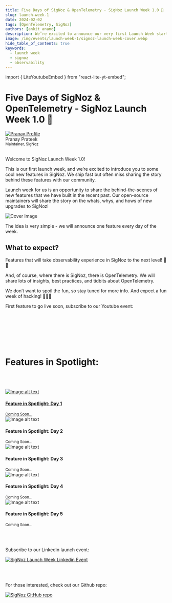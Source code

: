 ```yaml
---
title: Five Days of SigNoz & OpenTelemetry - SigNoz Launch Week 1.0 🚀
slug: launch-week-1
date: 2024-02-02
tags: [OpenTelemetry, SigNoz]
authors: [ankit_anand]
description: We’re excited to announce our very first Launch Week starting on 26th February, 2024. Brace yourself for five days of SigNoz & OpenTelemetry - lots of new features, insights, and behind the scenes...
image: /img/events/launch-week-1/signoz-launch-week-cover.webp
hide_table_of_contents: true
keywords:
  - launch week
  - signoz
  - observability
---
```


import { LiteYoutubeEmbed } from "react-lite-yt-embed";

<head>
  <link rel="canonical" href="https://signoz.io/newsroom/launch-week-1/"/>
   <meta property="og:image" content="https://signoz.io/img/events/launch-week-1/signoz-launch-week-cover.webp"/>
  <meta name ="twitter:image" content="https://signoz.io/img/events/launch-week-1/signoz-launch-week-cover.webp"/>
</head>

<div className='announcementContainer'>

# Five Days of SigNoz & OpenTelemetry - SigNoz Launch Week 1.0 🚀

<div class="avatar">
  <a
    class="avatar__photo-link avatar__photo avatar__photo--lg"
    href="https://twitter.com/pranay01">
    <img
      alt="Pranay Profile"
      src="/img/authors/pranay_profile_pic.webp" />
  </a>
  <div class="avatar__intro">
    <div class="avatar__name">Pranay Prateek</div>
    <small class="avatar__subtitle">
      Maintainer, SigNoz
    </small>
  </div>
</div>

<br />

<!-- Since our inception, we have been amazed by the support of the developer community for our mission of open-source observability. We are continuously striving towards building the best open-source observability tool out there, which solves the pain of developers and helps them build better applications.

Our mission statement reads:

***“Democratize open-source observability for engineering teams of all sizes.”***

And it’s fun building towards that vision. -->

Welcome to SigNoz Launch Week 1.0!

This is our first launch week, and we’re excited to introduce you to some cool new features in SigNoz. We ship fast but often miss sharing the story behind these features with our community.

Launch week for us is an opportunity to share the behind-the-scenes of new features that we have built in the recent past. Our open-source maintainers will share the story on the whats, whys, and hows of new upgrades to SigNoz!

<!--truncate-->

![Cover Image](/img/events/launch-week-1/signoz-launch-week-cover.webp)

<!-- Ours is a small team of passionate developers and builders who love building and shipping. And we ship fast! During our time at YCombinator, shipping fast was embedded in our DNA early on. As the saying goes around in YC:

**"If You're Not Embarrassed By The First Version Of Your Product, You’ve Launched Too Late."**

In keeping with this philosophy, we ship a new release of SigNoz every alternate week, and we do this by working closely with our users & customers.

We’re blessed to have an active and vibrant community of about 4,000 developers, 16,000+ GitHub stars, and 9.5 Mn+ Docker downloads.

As an open-source dev tool, we love building in public, and we have been thinking lately about how we can build more closely with our users and engage with our community.

We’re excited to announce our very first **Launch Week starting on 26th February, 2024**. -->

The idea is very simple - we will announce one feature every day of the week.

## What to expect?

Features that will take observability experience in SigNoz to the next level! 🚀🚀

And, of course, where there is SigNoz, there is OpenTelemetry. We will share lots of insights, best practices, and tidbits about OpenTelemetry.

We don’t want to spoil the fun, so stay tuned for more info. And expect a fun week of hacking! 👩🏻‍💻

First feature to go live soon, subscribe to our Youtube event:

<p>&nbsp;</p>

<LiteYoutubeEmbed id="4_uVfiNB4oY" mute={false} />

<p>&nbsp;</p>

<br></br>

# Features in Spotlight:

<br></br>

<div class="row spotlight-row">
  <div class="col col--6">
    <div class="card-demo">
      <a class="card" href="https://www.signoz.io"
						rel="noopener noreferrer"
						target="_blank">
        <div class="card__image">
        <img
          src="/img/events/launch-week-1/signoz-launch-week-coming-soon.webp"
          alt="Image alt text"
          title="Launch Week Day 1" />
        </div>
        <div class="card__body">
        <h4>Feature in Spotlight: Day 1</h4>
        <small>
          Coming Soon...
        </small>
        </div>
      </a>
    </div>
  </div>

  <div class="col col--6">
    <div class="card-demo">
      <div class="card">
        <div class="card__image">
        <img
          src="/img/events/launch-week-1/signoz-launch-week-coming-soon.webp"
          alt="Image alt text"
          title="Launch Week Day 2" />
        </div>
        <div class="card__body">
        <h4>Feature in Spotlight: Day 2</h4>
        <small>
          Coming Soon...
        </small>
        </div>
      </div>
    </div>
  </div>
</div>

<div class="row spotlight-row">
<div class="col col--6">
<div class="card-demo">
  <div class="card">
    <div class="card__image">
      <img
        src="/img/events/launch-week-1/signoz-launch-week-coming-soon.webp"
        alt="Image alt text"
        title="Launch Week Day 3" />
    </div>
    <div class="card__body">
      <h4>Feature in Spotlight: Day 3</h4>
      <small>
        Coming Soon...
      </small>
    </div>
    
  </div>
</div>
</div>

<div class="col col--6">
<div class="card-demo">
  <div class="card">
    <div class="card__image">
      <img
        src="/img/events/launch-week-1/signoz-launch-week-coming-soon.webp"
        alt="Image alt text"
        title="Launch Week Day 4" />
    </div>
    <div class="card__body">
      <h4>Feature in Spotlight: Day 4</h4>
      <small>
        Coming Soon...
      </small>
    </div>

  </div>
</div>
</div>
</div>

<div class="row spotlight-row">

<div class="col col--6">
<div class="card-demo">
  <div class="card">
    <div class="card__image">
      <img
        src="/img/events/launch-week-1/signoz-launch-week-coming-soon.webp"
        alt="Image alt text"
        title="Launch Week Day 5" />
    </div>
    <div class="card__body">
      <h4>Feature in Spotlight: Day 5</h4>
      <small>
        Coming Soon...
      </small>
    </div>
    
  </div>
</div>
</div>
</div>

<br></br>

Subscribe to our Linkedin launch event:

[![SigNoz Launch Week Linkedin Event](/img/events/launch-week-1/signoz-launch-week-linkedin-cta.png)](https://www.linkedin.com/events/signozlaunchweek1-07159457438146985984/)

<br></br>

For those interested, check out our Github repo:

[![SigNoz GitHub repo](/img/blog/common/signoz_github.webp)](https://github.com/SigNoz/signoz)

</div>
